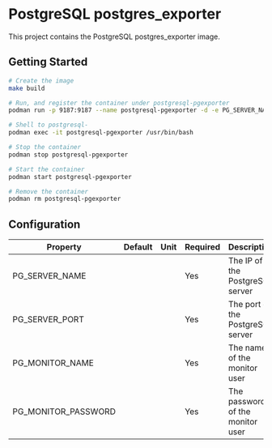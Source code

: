 # PostgreSQL postgres_exporter

This project contains the PostgreSQL postgres_exporter image.

## Getting Started

```bash
# Create the image
make build

# Run, and register the container under postgresql-pgexporter
podman run -p 9187:9187 --name postgresql-pgexporter -d -e PG_SERVER_NAME=192.168.1.2 -e PG_SERVER_PORT=5432 -e PG_MONITOR_NAME=monuser -e PG_MONITOR_PASSWORD=monpass pgsql12-pgexporter-centos8

# Shell to postgresql-
podman exec -it postgresql-pgexporter /usr/bin/bash

# Stop the container
podman stop postgresql-pgexporter

# Start the container
podman start postgresql-pgexporter

# Remove the container
podman rm postgresql-pgexporter
```

## Configuration

| Property | Default | Unit | Required | Description |
|----------|---------|------|----------|-------------|
| PG_SERVER_NAME | | | Yes | The IP of the PostgreSQL server |
| PG_SERVER_PORT | | | Yes | The port of the PostgreSQL server |
| PG_MONITOR_NAME | | | Yes | The name of the monitor user |
| PG_MONITOR_PASSWORD | | | Yes | The password of the monitor user |
